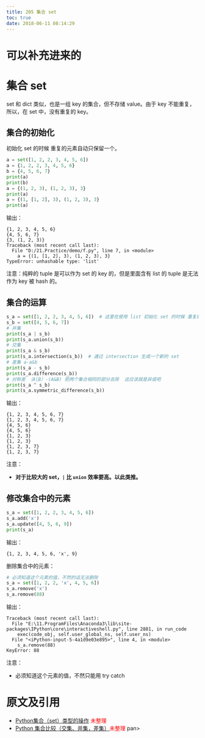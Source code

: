 ```yaml
---
title: 205 集合 set
toc: true
date: 2018-06-11 08:14:29
---
```

# 可以补充进来的


# 集合 set

set 和 dict 类似，也是一组 key 的集合，但不存储 value。由于 key 不能重复，所以，在 set 中，没有重复的 key。


## 集合的初始化

初始化 set 的时候 重复的元素自动只保留一个。

```py
a = set([1, 2, 2, 3, 4, 5, 6])
a = {1, 2, 2, 3, 4, 5, 6}
b = {4, 5, 6, 7}
print(a)
print(b)
a = {(1, 2, 3), (1, 2, 3), 3}
print(a)
a = {(1, [1, 2], 3), (1, 2, 3), 3}
print(a)
```

输出：


```
{1, 2, 3, 4, 5, 6}
{4, 5, 6, 7}
{3, (1, 2, 3)}
Traceback (most recent call last):
  File "D:/21.Practice/demo/f.py", line 7, in <module>
    a = {(1, [1, 2], 3), (1, 2, 3), 3}
TypeError: unhashable type: 'list'
```

注意：纯粹的 tuple 是可以作为 set 的 key 的，但是里面含有 list 的 tuple 是无法作为 key 被 hash 的。

## 集合的运算



```py
s_a = set([1, 2, 2, 3, 4, 5, 6])  # 这里在使用 list 初始化 set 的时候 重复的元素自动只保留一个
s_b = set([4, 5, 6, 7])
# 并集
print(s_a | s_b)
print(s_a.union(s_b))
# 交集
print(s_a & s_b)
print(s_a.intersection(s_b))  # 通过 intersection 生成一个新的 set
# 差集 a-a&b
print(s_a - s_b)
print(s_a.difference(s_b))
# 对称差 （A|B）-(A&B) 把两个集合相同的部分去除  这应该就是异或吧
print(s_a ^ s_b)
print(s_a.symmetric_difference(s_b))
```

输出：

```
{1, 2, 3, 4, 5, 6, 7}
{1, 2, 3, 4, 5, 6, 7}
{4, 5, 6}
{4, 5, 6}
{1, 2, 3}
{1, 2, 3}
{1, 2, 3, 7}
{1, 2, 3, 7}
```

注意：

- **对于比较大的 set，`|` 比 `union` 效率要高。以此类推。**



## 修改集合中的元素



```py
s_a = set([1, 2, 2, 3, 4, 5, 6])
s_a.add('x')
s_a.update([4, 5, 6, 9])
print(s_a)
```

输出：

```
{1, 2, 3, 4, 5, 6, 'x', 9}
```

删除集合中的元素：

```py
# 必须知道这个元素的值，不然的话无法删除
s_a = set([1, 2, 2, 'x', 4, 5, 6])
s_a.remove('x')
s_a.remove(88)
```

输出：

```
Traceback (most recent call last):
  File "E:\11.ProgramFiles\Anaconda3\lib\site-packages\IPython\core\interactiveshell.py", line 2881, in run_code
    exec(code_obj, self.user_global_ns, self.user_ns)
  File "<iPython-input-5-4a1d9e03e895>", line 4, in <module>
    s_a.remove(88)
KeyError: 88
```

注意：

- 必须知道这个元素的值，不然只能用 try catch


# 原文及引用


- [Python集合（set）类型的操作](https://blog.csdn.net/business122/article/details/7541486) <span style="color:red;">未整理</span>
- [Python 集合比较（交集、并集，差集）](https://blog.csdn.net/isoleo/article/details/13000975)<span style="color:red;">未整理</span>
pan>
